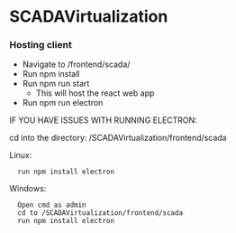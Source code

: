 # SCADAVirtualization
### Hosting client
* Navigate to /frontend/scada/
* Run npm install
* Run npm run start
    * This will host the react web app
* Run npm run electron

IF YOU HAVE ISSUES WITH RUNNING ELECTRON:

   cd into the directory: /SCADAVirtualization/frontend/scada
   
   Linux:
   
      run npm install electron
      
   Windows:
   
      Open cmd as admin
      cd to /SCADAVirtualization/frontend/scada
      run npm install electron
   
